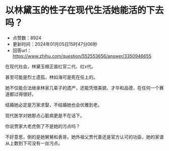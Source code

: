 # 以林黛玉的性子在现代生活她能活的下去吗？
- 点赞数：8924
- 更新时间：2024年01月05日15时47分06秒
- 回答url：https://www.zhihu.com/question/552553656/answer/3350946655
<body>
 <p data-pid="dw-uwtAf">在现代社会，林黛玉根正苗红官二代、红x代。</p>
 <p data-pid="mvuSEWjL">甚至可能是烈士遗孤，林如海可是死在任上的。</p>
 <p data-pid="PganqZgF">她不仅能合法继承林家几辈子的遗产，还能凭借美貌、才华和品德，在任何一个赛道都过得很好。</p>
 <p data-pid="o7jTE9pL">结婚她必定是万家求娶，不结婚她也会优雅到老。</p>
 <p data-pid="-RVBt2co">现代医学对她那点心脏病更是不在话下。</p>
 <p data-pid="VGuawqTP">你说贾家大老虎倒了不是她的污点吗？</p>
 <p data-pid="ELdB-MzU">不好意思，倒的是她舅舅和表哥，她外祖父贾代善还是官方认可的功臣，她的家谱从上数到下可没有一丝污点。</p>
</body>